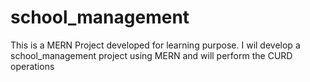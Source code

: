 # school_management
This is a MERN Project developed for learning purpose.
I wil develop a school_management project using MERN and will perform the CURD operations
